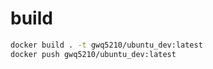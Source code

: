 # build

```sh
docker build . -t gwq5210/ubuntu_dev:latest
docker push gwq5210/ubuntu_dev:latest
```
